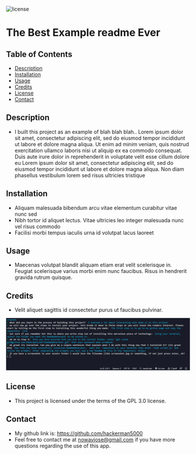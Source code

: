 ![license](https://img.shields.io/badge/License-LGPL_v3-blue.svg)
      
    
    
 # The Best Example readme Ever


## Table of Contents 

 - [Description](#description)
 - [Installation](#installation)
 - [Usage](#usage)
 - [Credits](#credits)
 - [License](#license)
 - [Contact](#contact)



## Description 

- I built this project as an example of blah blah blah..  Lorem ipsum dolor sit amet, consectetur adipiscing elit, sed do eiusmod tempor incididunt ut labore et dolore magna aliqua. Ut enim ad minim veniam, quis nostrud exercitation ullamco laboris nisi ut aliquip ex ea commodo consequat. Duis aute irure dolor in reprehenderit in voluptate velit esse cillum dolore eu Lorem ipsum dolor sit amet, consectetur adipiscing elit, sed do eiusmod tempor incididunt ut labore et dolore magna aliqua. Non diam phasellus vestibulum lorem sed risus ultricies tristique



## Installation 

- Aliquam malesuada bibendum arcu vitae elementum curabitur vitae nunc sed
- Nibh tortor id aliquet lectus. Vitae ultricies leo integer malesuada nunc vel risus commodo
- Facilisi morbi tempus iaculis urna id volutpat lacus laoreet


## Usage 

- Maecenas volutpat blandit aliquam etiam erat velit scelerisque in. Feugiat scelerisque varius morbi enim nunc faucibus. Risus in hendrerit gravida rutrum quisque.


## Credits

- Velit aliquet sagittis id consectetur purus ut faucibus pulvinar. 

![Screenshot of project](./Screenshot.png)
 
## License

   - This project is licensed under the terms of the GPL 3.0 license.
   
## Contact
     
   - My github link is: https://github.com/hackerman5000
   - Feel free to contact me at nowayjose@gmail.com if you have more questions regarding the use of this app.